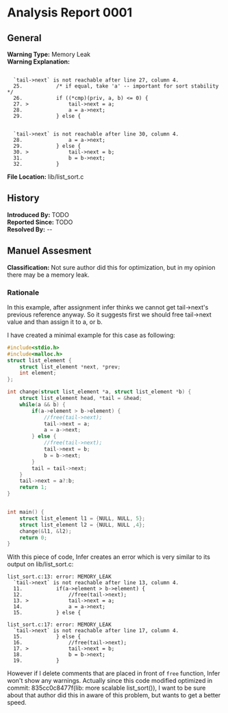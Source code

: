 # Analysis Report 0001 #

## General ##
**Warning Type:** Memory Leak  
**Warning Explanation:**
```

  `tail->next` is not reachable after line 27, column 4.
  25.   		/* if equal, take 'a' -- important for sort stability */
  26.   		if ((*cmp)(priv, a, b) <= 0) {
  27. > 			tail->next = a;
  28.   			a = a->next;
  29.   		} else {
```
```

  `tail->next` is not reachable after line 30, column 4.
  28.   			a = a->next;
  29.   		} else {
  30. > 			tail->next = b;
  31.   			b = b->next;
  32.   		}
```  
**File Location:** lib/list_sort.c
## History ##
**Introduced By:** TODO  
**Reported Since:** TODO  
**Resolved By:** --
## Manuel Assesment ##
**Classification:** Not sure author did this for optimization, but in my opinion there may be a memory leak.
### Rationale ###
In this example, after assignment infer thinks we cannot get tail->next's previous reference anyway. So it suggests first we should free tail->next value and than assign it to a, or b.

I have created a minimal example for this case as following:
```C
#include<stdio.h>
#include<malloc.h>
struct list_element {
	struct list_element *next, *prev;
	int element;
};

int change(struct list_element *a, struct list_element *b) {
	struct list_element head, *tail = &head;
	while(a && b) {
		if(a->element > b->element) {
			//free(tail->next);
			tail->next = a;
			a = a->next;
		} else {
			//free(tail->next);
			tail->next = b;
			b = b->next;
		}
		tail = tail->next;
	}
	tail->next = a?:b;
	return 1;
}


int main() {
	struct list_element l1 = {NULL, NULL, 5};
	struct list_element l2 = {NULL, NULL ,4};
	change(&l1, &l2);
	return 0;
}
```
With this piece of code, Infer creates an error which is very similar to its output on lib/list_sort.c:
```
list_sort.c:13: error: MEMORY_LEAK
  `tail->next` is not reachable after line 13, column 4.
  11.   		if(a->element > b->element) {
  12.   			//free(tail->next);
  13. > 			tail->next = a;
  14.   			a = a->next;
  15.   		} else {

list_sort.c:17: error: MEMORY_LEAK
  `tail->next` is not reachable after line 17, column 4.
  15.   		} else {
  16.   			//free(tail->next);
  17. > 			tail->next = b;
  18.   			b = b->next;
  19.   		}
```
However if I delete comments that are placed in front of  ```free``` function, Infer won't show any warnings. Actually since this code modified optimized in commit: 835cc0c8477f(lib: more scalable list_sort()), I want to be sure about that author did this in aware of this problem, but wants to get a better speed.
